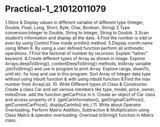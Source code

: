 # Practical-1_21012011079
1.Store & Display values in different variable of different type (Integer, Double, Float, Long, Short, Byte, Char, Boolean, String)
2.Type conversion:Integer to Double, String to Integer, String to Double.
3.Scan student’s information and display all the data.
4.Find the number is odd or even by using Control Flow inside println() method.
5.Display month name using When
6. By using a user defined function perform all arithmetic operations.
7.Find the factorial of number by recursion. Explain "tailrec" keyword.
8.Create different types of Array as shown in image. Explore Arrays.deepToString(), contentDeepToString() methods, IntArray variable .joinToString()  and use in program to print Array. Explore range, downTo, until etc. for loop and use in this program. Sort Array of Integer data type without using inbuilt function & with using inbuilt function
9.Find the max number from ArrayList.
10. Write Different types of Class & Constructor. Create a class Car and set various members like type, model, price, owner, milesDrive. add the function getCarPrice in it. Create an object of Car class and access property of it. (getCarInformation(), getOriginalCarPrice(), getCurrentCarPrice(), displayCarInfo() etc.)
11. Write about Operator Overloading. Perform Matrix Addition, Subtraction & Multiplication using Class Matrix & operator overloading. Overload toString() function in Matrix class.

